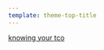 ```yaml
---
template: theme-top-title
---
```


[knowing your tco](https://github.com/thescientist13/knowing-your-tco)